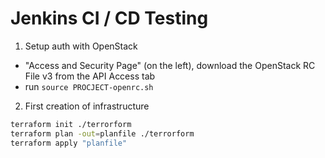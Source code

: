 # Jenkins CI / CD Testing

1. Setup auth with OpenStack
  * "Access and Security Page" (on the left), download the OpenStack RC File v3 from the API Access tab
  * run `source PROCJECT-openrc.sh`

2. First creation of infrastructure
```sh
terraform init ./terrorform
terraform plan -out=planfile ./terrorform
terraform apply "planfile"
```
